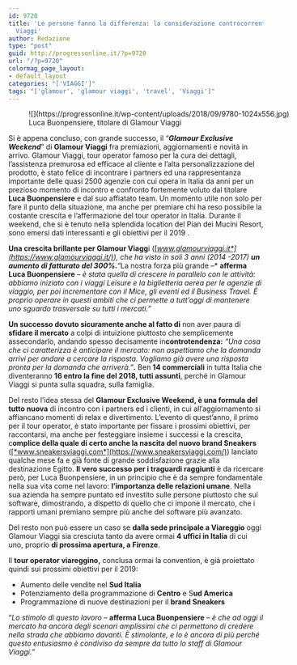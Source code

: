 ```yaml
---
id: 9720
title: 'Le persone fanno la differenza: la considerazione controcorrente di Glamour
  Viaggi'
author: Redazione
type: "post"
guid: http://progressonline.it/?p=9720
url: "/?p=9720"
colormag_page_layout:
- default_layout
categories: "['VIAGGI']"
tags: "['glamour', 'glamour viaggi', 'travel', 'Viaggi']"
---
```


<figure aria-describedby="caption-attachment-9721" class="wp-caption alignleft" id="attachment_9721" style="width: 523px">![](https://progressonline.it/wp-content/uploads/2018/09/9780-1024x556.jpg)<figcaption class="wp-caption-text" id="caption-attachment-9721">Luca Buonpensiere, titolare di Glamour Viaggi</figcaption></figure>

Si è appena concluso, con grande successo, il “***Glamour Exclusive Weekend***” di **Glamour Viaggi** fra premiazioni, aggiornamenti e novità in arrivo. Glamour Viaggi, tour operator famoso per la cura dei dettagli, l’assistenza premurosa ed efficace al cliente e l’alta personalizzazione del prodotto, è stato felice di incontrare i partners ed una rappresentanza importante delle quasi 2500 agenzie con cui opera in Italia da anni per un prezioso momento di incontro e confronto fortemente voluto dal titolare **Luca Buonpensiere** e dal suo affiatato team. Un momento utile non solo per fare il punto della situazione, ma anche per premiare chi ha reso possibile la costante crescita e l’affermazione del tour operator in Italia. Durante il weekend, che si è tenuto nella splendida location del Pian dei Mucini Resort, sono emersi dati interessanti e gli obiettivi per il 2019 .

**Una crescita brillante per Glamour Viagg**i (<u>[*www.glamourviaggi.it*](https://www.glamourviaggi.it/)</u>), che ha visto in soli 3 anni (2014 -2017) **un aumento di fatturato del 300%.***“La nostra forza più grande –* **afferma Luca Buonpensiere** *– è stata quella di crescere in parallelo con le attività: abbiamo iniziato con i viaggi Leisure e la biglietteria aerea per le agenzie di viaggio, per poi incrementare con il Mice, gli eventi ed il Business Travel. È proprio operare in questi ambiti che ci permette a tutt’oggi di mantenere uno sguardo trasversale su tutti i mercati.”*

**Un successo dovuto sicuramente anche al fatto di** non aver paura di **sfidare il mercato** a colpi di intuizione piuttosto che semplicemente assecondarlo, andando spesso decisamente in**controtendenza:** *“Una cosa che ci caratterizza è anticipare il mercato: non aspettiamo che la domanda arrivi per andare a cercare la risposta. Vogliamo già avere una risposta pronta per la domanda che arriverà.”***.** Ben **14 commerciali** in tutta Italia che diventeranno **16 entro la fine del 2018, tutti assunti**, perché in Glamour Viaggi si punta sulla squadra, sulla famiglia.

Del resto l’idea stessa del **Glamour Exclusive Weekend, è una formula del tutto nuova** di incontro con i partners ed i clienti, in cui all’aggiornamento si affiancano momenti di relax e divertimento. L’evento di quest’anno, il primo per il tour operator, è stato importante per fissare i prossimi obiettivi, per raccontarsi, ma anche per festeggiare insieme i successi e la crescita, c**omplice della quale di certo anche la nascita del nuovo brand Sneakers** (<u>[*www.sneakersviaggi.com*](https://www.sneakersviaggi.com/)</u>) lanciato qualche mese fa e già fonte di grande soddisfazione grazie alla destinazione Egitto. **Il vero successo per i traguardi raggiunti** è da ricercare però, per Luca Buonpensiere, in un principio che è da sempre fondamentale nella sua vita come nel lavoro: **l’importanza delle relazioni umane**. Nella sua azienda ha sempre puntato ed investito sulle persone piuttosto che sui software, dimostrando, a dispetto di quello che ci impone il mercato, che i rapporti umani premiano sempre più anche del software più avanzato.

Del resto non può essere un caso se **dalla sede principale a Viareggio** oggi Glamour Viaggi sia cresciuta tanto da avere ormai **4 uffici in Italia** di cui uno, proprio **di prossima apertura, a Firenze**.

Il **tour operator viareggino,** conclusa ormai la convention, è già proiettato quindi sui prossimi obiettivi per il 2019:

- Aumento delle vendite nel **Sud Italia**
- Potenziamento della programmazione di **Centro** e S**ud America**
- Programmazione di nuove destinazioni per il **brand Sneakers**

“*Lo stimolo di questo lavoro –* **afferma Luca Buonpensiere** *– è che ad oggi il mercato ha ancora degli scenari amplissimi che ci permettono di credere nella strada che abbiamo davanti. È stimolante, e lo è ancora di più perché questo entusiasmo è condiviso da sempre da tutto lo staff di Glamour Viaggi.”*